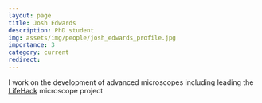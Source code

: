 ```yaml
---
layout: page
title: Josh Edwards
description: PhD student
img: assets/img/people/josh_edwards_profile.jpg
importance: 3
category: current
redirect: 
---
```


I work on the development of advanced microscopes including leading the [LifeHack](https://holdenlab.github.io/LifeHackWebsite/) microscope project